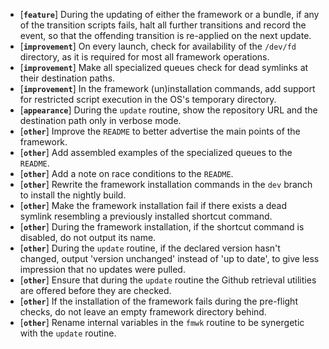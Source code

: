 * [**`feature`**] During the updating of either the framework or a bundle, if any of the transition scripts fails, halt all further transitions and record the event, so that the offending transition is re-applied on the next update.
* [**`improvement`**] On every launch, check for availability of the `/dev/fd` directory, as it is required for most all framework operations.
* [**`improvement`**] Make all specialized queues check for dead symlinks at their destination paths.
* [**`improvement`**] In the framework (un)installation commands, add support for restricted script execution in the OS's temporary directory.
* [**`appearance`**] During the `update` routine, show the repository URL and the destination path only in verbose mode.
* [**`other`**] Improve the `README` to better advertise the main points of the framework.
* [**`other`**] Add assembled examples of the specialized queues to the `README`.
* [**`other`**] Add a note on race conditions to the `README`.
* [**`other`**] Rewrite the framework installation commands in the `dev` branch to install the nightly build.
* [**`other`**] Make the framework installation fail if there exists a dead symlink resembling a previously installed shortcut command.
* [**`other`**] During the framework installation, if the shortcut command is disabled, do not output its name.
* [**`other`**] During the `update` routine, if the declared version hasn't changed, output 'version unchanged' instead of 'up to date', to give less impression that no updates were pulled.
* [**`other`**] Ensure that during the `update` routine the Github retrieval utilities are offered before they are checked.
* [**`other`**] If the installation of the framework fails during the pre-flight checks, do not leave an empty framework directory behind.
* [**`other`**] Rename internal variables in the `fmwk` routine to be synergetic with the `update` routine.